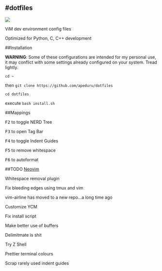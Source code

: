#dotfiles
---
![](https://img.shields.io/badge/works%20on-Ubuntu-DD4814.svg)

ViM dev environment config files

Optimized for Python, C, C++ development


##Installation

**WARNING**: Some of these configurations are intended for my personal use, it may
conflict with some settings already configured on your system. Tread lightly.

`cd ~`

then `git clone https://github.com/apeduru/dotfiles`

`cd dotfiles`

execute `bash install.sh`

##Mappings

<kbd>F2</kbd> to toggle NERD Tree

<kbd>F3</kbd> to open Tag Bar

<kbd>F4</kbd> to toggle Indent Guides

<kbd>F5</kbd> to remove whitespace

<kbd>F6</kbd> to autoformat

##TODO
[Neovim](https://neovim.io)

Whitespace removal plugin

Fix bleeding edges using tmux and vim

vim-airline has moved to a new repo...a long time ago

Customize YCM 

Fix install script

Make better use of buffers

Delimitmate is shit

Try Z Shell

Prettier terminal colours

Scrap rarely used indent guides
